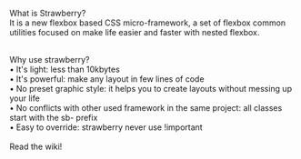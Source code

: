 What is Strawberry? 
<br>
It is a new flexbox based CSS micro-framework, a set of flexbox common utilities focused on make life easier and faster with nested flexbox.

<br>
Why use strawberry? 
<br>
• It's light: less than 10kbytes<br>
• It's powerful: make any layout in few lines of code<br>
• No preset graphic style: it helps you to create layouts without messing up your life<br>
• No conflicts with other used framework in the same project: all classes start with the sb- prefix<br>
• Easy to override: strawberry never use !important 
<br><br>
Read the wiki!
